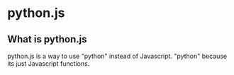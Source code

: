 # python.js

## What is python.js

python.js is a way to use "python" instead of Javascript.
"python" because its just Javascript functions.
